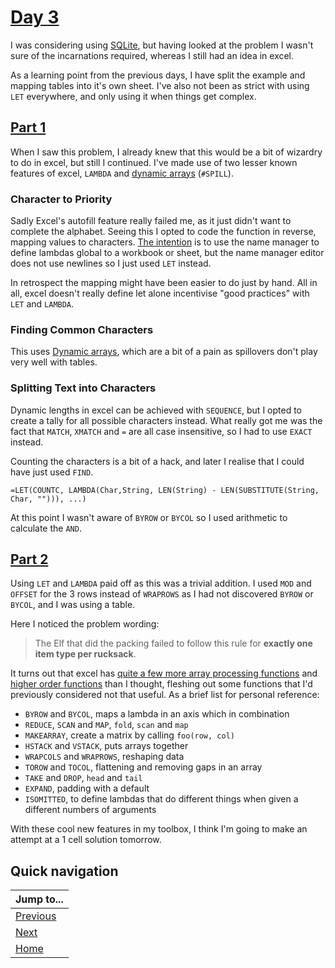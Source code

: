 # [Day 3](https://adventofcode.com/2022/day/3)

I was considering using [SQLite](https://www.sqlite.org/index.html), but having looked at the problem I wasn't sure of the incarnations required, whereas I still had an idea in excel. 

As a learning point from the previous days, I have split the example and mapping tables into it's own sheet. I've also not been as strict with using `LET` everywhere, and only using it when things get complex.

## [Part 1](https://adventofcode.com/2022/day/3#part1)

When I saw this problem, I already knew that this would be a bit of wizardry to do in excel, but still I continued. I've made use of two lesser known features of excel, `LAMBDA` and [dynamic arrays](https://support.microsoft.com/en-us/office/dynamic-array-formulas-and-spilled-array-behavior-205c6b06-03ba-4151-89a1-87a7eb36e531) (`#SPILL`).

### Character to Priority

Sadly Excel's autofill feature really failed me, as it just didn't want to complete the alphabet. Seeing this I opted to code the function in reverse, mapping values to characters. [The intention](https://www.microsoft.com/en-us/research/podcast/advancing-excel-as-a-programming-language-with-andy-gordon-and-simon-peyton-jones/) is to use the name manager to define lambdas global to a workbook or sheet, but the name manager editor does not use newlines so I just used `LET` instead. 

In retrospect the mapping might have been easier to do just by hand. All in all, excel doesn't really define let alone incentivise "good practices" with `LET` and `LAMBDA`.

### Finding Common Characters

This uses [Dynamic arrays](https://support.microsoft.com/en-us/office/dynamic-array-formulas-and-spilled-array-behavior-205c6b06-03ba-4151-89a1-87a7eb36e531), which are a bit of a pain as spillovers don't play very well with tables.
### Splitting Text into Characters

Dynamic lengths in excel can be achieved with `SEQUENCE`, but I opted to create a tally for all possible characters instead. What really got me was the fact that `MATCH`, `XMATCH` and `=` are all case insensitive, so I had to use `EXACT` instead. 

Counting the characters is a bit of a hack, and later I realise that I could have just used `FIND`.

```Excel
=LET(COUNTC, LAMBDA(Char,String, LEN(String) - LEN(SUBSTITUTE(String, Char, ""))), ...)
```

At this point I wasn't aware of `BYROW` or `BYCOL` so I used arithmetic to calculate the `AND`. 

## [Part 2](https://adventofcode.com/2022/day/3#part2)

Using `LET` and `LAMBDA` paid off as this was a trivial addition. I used `MOD` and `OFFSET` for the 3 rows instead of `WRAPROWS` as I had not discovered `BYROW` or `BYCOL`, and I was using a table.

Here I noticed the problem wording:

 > The Elf that did the packing failed to follow this rule for **exactly one item type per rucksack**.

It turns out that excel has [quite a few more array processing functions](https://support.microsoft.com/en-us/office/guidelines-and-examples-of-array-formulas-7d94a64e-3ff3-4686-9372-ecfd5caa57c7) and [higher order functions](https://insider.office.com/en-us/blog/new-lambda-functions-available-in-excel) than I thought, fleshing out some functions that I'd previously considered not that useful. As a brief list for personal reference:

- `BYROW` and `BYCOL`, maps a lambda in an axis which in combination
- `REDUCE`, `SCAN` and `MAP`, `fold`, `scan` and `map`
- `MAKEARRAY`, create a matrix by calling `foo(row, col)`
- `HSTACK` and `VSTACK`, puts arrays together
- `WRAPCOLS` and `WRAPROWS`, reshaping data
- `TOROW` and `TOCOL`, flattening and removing gaps in an array
- `TAKE` and `DROP`, `head` and `tail`
- `EXPAND`, padding with a default
- `ISOMITTED`, to define lambdas that do different things when given a different numbers of arguments

With these cool new features in my toolbox, I think I'm going to make an attempt at a 1 cell solution tomorrow.
## Quick navigation

| Jump to...                     |
| ------------------------------ |
| [Previous](../day02/README.md) |
| [Next](../day04/README.md)     |
| [Home](../README.md)           |
